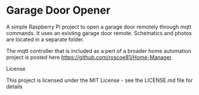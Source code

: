 # Garage Door Opener
A simple Raspberry Pi project to open a garage door remotely through mqtt commands. It uses an existing garage door remote. Schematics and photos are located in a separate folder.

The mqtt controller that is included as a pert of a broader home automation project is posted here https://github.com/roscoe81/Home-Manager.

License

This project is licensed under the MIT License - see the LICENSE.md file for details
